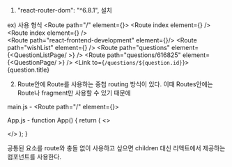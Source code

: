1. "react-router-dom": "^6.8.1", 설치

ex) 사용 형식
     <BrowserRouter>
            <Routes>
                <Route path="/" element={<App />}>
                <Route index element={<HomePage />} />
                    <Route path="courses">
                        <Route index element={<CourseListPage />} />                
                        <Route path="react-frontend-development" element={<CoursePage />}/>
                    </Route>
                <Route path="wishList" element={<WishlistPage />} />
                <Route path="questions" element={<QuestionListPage/ >} />
                <Route path="questions/616825" element={<QuestionPage/ >} />
                </Route>
                <Link to={`/questions/${question.id}`}>{question.title}</Link>
            </Routes>
    </BrowserRouter>


2. Route안에 Route를 사용하는 중첩 routing 방식이 있다.
    이때 Routes안에는 Route나 fragment만 사용할 수 있기 때문에
    
main.js -
    <Route path="/" element={<App />}>

App.js -
    function App() {
         return (
    <>
      <Nav className={styles.nav} />
      <div className={styles.body}><Outlet /></div>
      <Footer className={styles.footer} />
    </>
  );
}

공통된 요소를 route와 충돌 없이 사용하고 싶으면  children 대신 리액트에서 제공하는 <Outlet /> 컴포넌트를 사용한다.